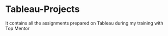 # Tableau-Projects
It contains all the assignments prepared on Tableau during my training with Top Mentor

